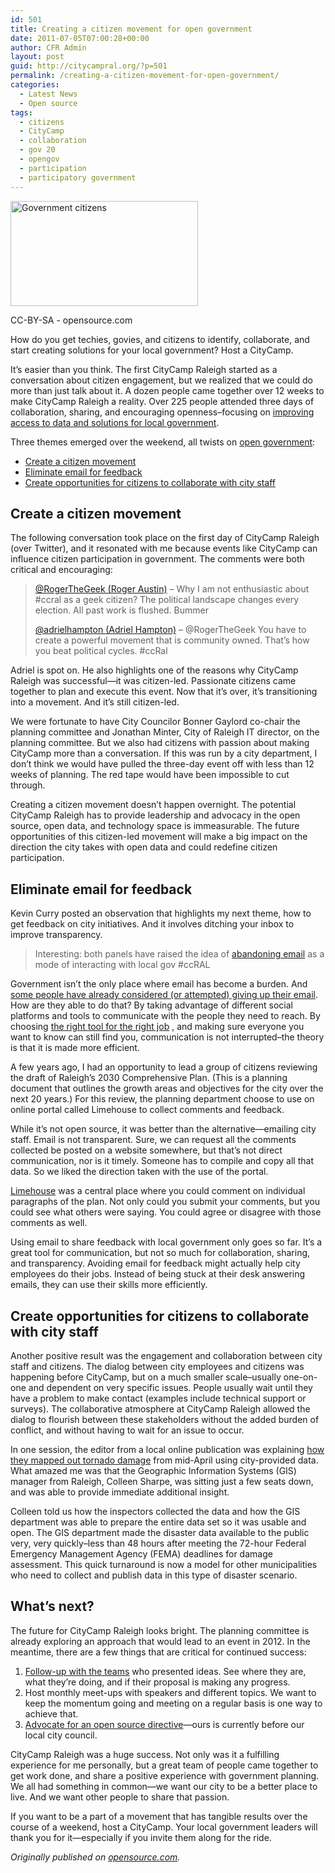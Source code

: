 ```yaml
---
id: 501
title: Creating a citizen movement for open government
date: 2011-07-05T07:00:28+00:00
author: CFR Admin
layout: post
guid: http://citycampral.org/?p=501
permalink: /creating-a-citizen-movement-for-open-government/
categories:
  - Latest News
  - Open source
tags:
  - citizens
  - CityCamp
  - collaboration
  - gov 20
  - opengov
  - participation
  - participatory government
---
```

<div id="attachment_502" style="max-width: 310px" class="wp-caption alignright">
  <a href="http://opensource.com/government/11/6/citycamp-raleigh-creating-citizen-movement-open-government"><img class="size-medium wp-image-502" title="Government citizens" src="http://citycampral.org/wp-content/uploads/2011/06/GOVT_citizens1-300x168.png" alt="Government citizens" width="300" height="168" /></a>
  
  <p class="wp-caption-text">
    CC-BY-SA - opensource.com
  </p>
</div>

How do you get techies, govies, and citizens to identify, collaborate, and start creating solutions for your local government? Host a CityCamp.

It&#8217;s easier than you think. The first CityCamp Raleigh started as a conversation about citizen engagement, but we realized that we could do more than just talk about it. A dozen people came together over 12 weeks to make CityCamp Raleigh a reality. Over 225 people attended three days of collaboration, sharing, and encouraging openness&#8211;focusing on <a title="improving access to data and solutions for local government" href="http://opensource.com/government/11/6/citycamp-organizing-unconference-transparent-city-government" target="_blank">improving access to data and solutions for local government</a>.

Three themes emerged over the weekend, all twists on <a title="Keeping an open mind on open government" href="http://opensource.com/government/11/6/keeping-open-mind-open-government" target="_blank">open government</a>:<!--more-->

  * <a title="Create a citizen movement" href="http://opensource.com/government/11/6/citycamp-raleigh-creating-citizen-movement-open-government#citizenmovement" target="_self">Create a citizen movement</a>
  * <a title="Eliminate email for feedback" href="http://opensource.com/government/11/6/citycamp-raleigh-creating-citizen-movement-open-government#email" target="_self">Eliminate email for feedback</a>
  * <a title="Create opportunities for citizens to collaborate with city staff" href="http://opensource.com/government/11/6/citycamp-raleigh-creating-citizen-movement-open-government#collaborate" target="_self">Create opportunities for citizens to collaborate with city staff</a>

## <a name="citizen_movement"></a>Create a citizen movement

The following conversation took place on the first day of CityCamp Raleigh (over Twitter), and it resonated with me because events like CityCamp can influence citizen participation in government. The comments were both critical and encouraging:

> <a title="@RogerTheGeek (Roger Austin)" href="http://twitter.com/#%21/RogerTheGeek/status/77060295750729728" target="_blank">@RogerTheGeek (Roger Austin)</a> &#8211; Why I am not enthusiastic about #ccral as a geek citizen? The political landscape changes every election. All past work is flushed. Bummer
> 
> <a title="@adrielhampton (Adriel Hampton)" href="http://twitter.com/#%21/adrielhampton/status/77067717970116608%20" target="_blank">@adrielhampton (Adriel Hampton)</a> &#8211; @RogerTheGeek You have to create a powerful movement that is community owned. That&#8217;s how you beat political cycles. #ccRal

Adriel is spot on. He also highlights one of the reasons why CityCamp Raleigh was successful—it was citizen-led. Passionate citizens came together to plan and execute this event. Now that it&#8217;s over, it&#8217;s transitioning into a movement. And it&#8217;s still citizen-led.

We were fortunate to have City Councilor Bonner Gaylord co-chair the planning committee and Jonathan Minter, City of Raleigh IT director, on the planning committee. But we also had citizens with passion about making CityCamp more than a conversation. If this was run by a city department, I don&#8217;t think we would have pulled the three-day event off with less than 12 weeks of planning. The red tape would have been impossible to cut through.

Creating a citizen movement doesn&#8217;t happen overnight. The potential CityCamp Raleigh has to provide leadership and advocacy in the open source, open data, and technology space is immeasurable. The future opportunities of this citizen-led movement will make a big impact on the direction the city takes with open data and could redefine citizen participation.

## <a name="email"></a>Eliminate email for feedback

Kevin Curry posted an observation that highlights my next theme, how to get feedback on city initiatives. And it involves ditching your inbox to improve transparency.

> Interesting: both panels have raised the idea of <a title="abandoning email" href="http://twitter.com/#%21/kmcurry/status/76727827084488704" target="_blank">abandoning email</a> as a mode of interacting with local gov #ccRAL

Government isn&#8217;t the only place where email has become a burden. And <a title="#noemail: Are technology's early adopters abandoning their email?" href="http://opensource.com/life/11/5/noemail-why-are-some-technologys-early-adopters-abandoning-their-email" target="_blank">some people have already considered (or attempted) giving up their email</a>. How are they able to do that? By taking advantage of different social platforms and tools to communicate with the people they need to reach. By choosing <a title="Avoid the tool trap when building communities" href="http://opensource.com/business/10/11/avoid-tool-trap-when-building-communities" target="_blank">the right tool for the right job</a> , and making sure everyone you want to know can still find you, communication is not interrupted&#8211;the theory is that it is made more efficient.

A few years ago, I had an opportunity to lead a group of citizens reviewing the draft of Raleigh&#8217;s 2030 Comprehensive Plan. (This is a planning document that outlines the growth areas and objectives for the city over the next 20 years.) For this review, the planning department choose to use on online portal called Limehouse to collect comments and feedback.

While it&#8217;s not open source, it was better than the alternative—emailing city staff. Email is not transparent. Sure, we can request all the comments collected be posted on a website somewhere, but that&#8217;s not direct communication, nor is it timely. Someone has to compile and copy all that data. So we liked the direction taken with the use of the portal.

<a title="Limehouse" href="http://raleigh-consult.limehouse.com/portal" target="_blank">Limehouse</a> was a central place where you could comment on individual paragraphs of the plan. Not only could you submit your comments, but you could see what others were saying. You could agree or disagree with those comments as well.

Using email to share feedback with local government only goes so far. It&#8217;s a great tool for communication, but not so much for collaboration, sharing, and transparency. Avoiding email for feedback might actually help city employees do their jobs. Instead of being stuck at their desk answering emails, they can use their skills more efficiently.

## <a name="collaborate"></a>Create opportunities for citizens to collaborate with city staff

Another positive result was the engagement and collaboration between city staff and citizens. The dialog between city employees and citizens was happening before CityCamp, but on a much smaller scale&#8211;usually one-on-one and dependent on very specific issues. People usually wait until they have a problem to make contact (examples include technical support or surveys). The collaborative atmosphere at CityCamp Raleigh allowed the dialog to flourish between these stakeholders without the added burden of conflict, and without having to wait for an issue to occur.

In one session, the editor from a local online publication was explaining <a title="how they mapped out tornado damage" href="http://www.raleighpublicrecord.org/news/2011/04/22/mapping-raleigh-tornado-damage/" target="_blank">how they mapped out tornado damage</a> from mid-April using city-provided data. What amazed me was that the Geographic Information Systems (GIS) manager from Raleigh, Colleen Sharpe, was sitting just a few seats down, and was able to provide immediate additional insight.

Colleen told us how the inspectors collected the data and how the GIS department was able to prepare the entire data set so it was usable and open. The GIS department made the disaster data available to the public very, very quickly&#8211;less than 48 hours after meeting the 72-hour Federal Emergency Management Agency (FEMA) deadlines for damage assessment. This quick turnaround is now a model for other municipalities who need to collect and publish data in this type of disaster scenario.

## What&#8217;s next?

The future for CityCamp Raleigh looks bright. The planning committee is already exploring an approach that would lead to an event in 2012. In the meantime, there are a few things that are critical for continued success:

  1. <a title="Solving city problems the open source way" href="http://opensource.com/government/11/6/solving-city-problems-open-source-way" target="_blank">Follow-up with the teams</a> who presented ideas. See where they are, what they&#8217;re doing, and if their proposal is making any progress.
  2. Host monthly meet-ups with speakers and different topics. We want to keep the momentum going and meeting on a regular basis is one way to achieve that.
  3. <a title="Advocate for an open source directive" href="../2011/06/support-raleighs-open-source-directive/" target="_blank">Advocate for an open source directive</a>—ours is currently before our local city council.

CityCamp Raleigh was a huge success. Not only was it a fulfilling experience for me personally, but a great team of people came together to get work done, and share a positive experience with government planning. We all had something in common—we want our city to be a better place to live. And we want other people to share that passion.

If you want to be a part of a movement that has tangible results over the course of a weekend, host a CityCamp. Your local government leaders will thank you for it—especially if you invite them along for the ride.

_Originally published on <a title="opensource.com" href="http://opensource.com/government/11/6/citycamp-raleigh-creating-citizen-movement-open-government" target="_blank">opensource.com</a>._